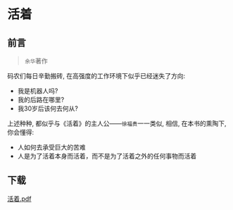# 活着

## 前言

> `余华`著作

码农们每日辛勤搬砖, 在高强度的工作环境下似乎已经迷失了方向:

- 我是机器人吗?
- 我的后路在哪里?
- 我30岁后该何去何从?

上述种种, 都似乎与《活着》的主人公——`徐福贵`一一类似, 相信, 在本书的熏陶下, 你会懂得:

- 人如何去承受巨大的苦难
- 人是为了活着本身而活着，而不是为了活着之外的任何事物而活着

## 下载

[活着.pdf](./活着.pdf)